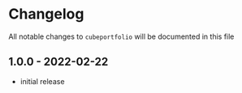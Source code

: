 # Changelog

All notable changes to `cubeportfolio` will be documented in this file

## 1.0.0 - 2022-02-22
- initial release